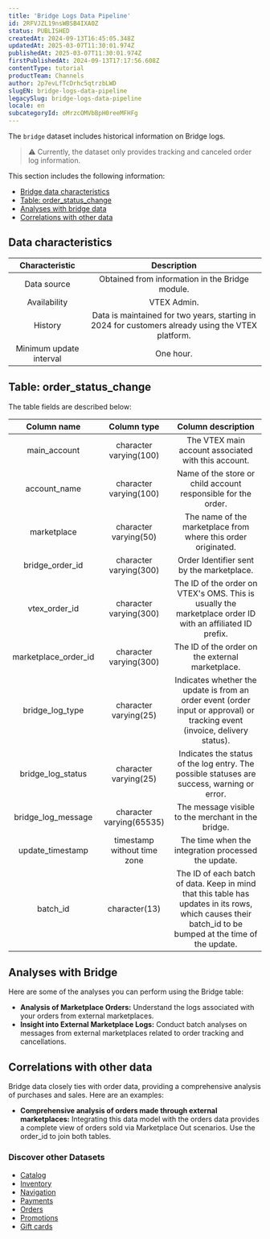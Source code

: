 ```yaml
---
title: 'Bridge Logs Data Pipeline'
id: 2RFVJZL19nsWBSB4IXA0Z
status: PUBLISHED
createdAt: 2024-09-13T16:45:05.348Z
updatedAt: 2025-03-07T11:30:01.974Z
publishedAt: 2025-03-07T11:30:01.974Z
firstPublishedAt: 2024-09-13T17:17:56.608Z
contentType: tutorial
productTeam: Channels
author: 2p7evLfTcDrhc5qtrzbLWD
slugEN: bridge-logs-data-pipeline
legacySlug: bridge-logs-data-pipeline
locale: en
subcategoryId: oMrzcOMVbBpH0reeMFHFg
---
```


The `bridge` dataset includes historical information on Bridge logs. 

> ⚠️ Currently, the dataset only provides tracking and canceled order log information.

This section includes the following information:

- [Bridge data characteristics](#data-characteristics)
- [Table: order_status_change](#table-order-status-change)
- [Analyses with bridge data](#analyses-with-bridge)
- [Correlations with other data](#correlations-with-other-data)

## Data characteristics

| **Characteristic** | **Description** |
|:---:|:---:|
| Data source | Obtained from information in the Bridge module. |
| Availability | VTEX Admin. |
| History | Data is maintained for two years, starting in 2024 for customers already using the VTEX platform. |
| Minimum update interval | One hour. |

## Table: order_status_change

The table fields are described below:

| **Column name** | **Column type** | **Column description** |
|:---:|:---:|:---:|
| main_account | character varying(100)	 | The VTEX main account associated with this account. |
| account_name | character varying(100) | Name of the store or child account responsible for the order. |
| marketplace | character varying(50) | The name of the marketplace from where this order originated. |
| bridge_order_id | character varying(300) | Order Identifier sent by the marketplace. |
| vtex_order_id | character varying(300) | The ID of the order on VTEX's OMS. This is usually the marketplace order ID with an affiliated ID prefix. |
| marketplace_order_id | character varying(300) | The ID of the order on the external marketplace. |
| bridge_log_type | character varying(25) | Indicates whether the update is from an order event (order input or approval) or tracking event (invoice, delivery status). |
| bridge_log_status | character varying(25) | Indicates the status of the log entry. The possible statuses are success, warning or error. |
| bridge_log_message | character varying(65535) | The message visible to the merchant in the bridge. |
| update_timestamp | timestamp without time zone | The time when the integration processed the update. |
| batch_id | character(13) | The ID of each batch of data. Keep in mind that this table has updates in its rows, which causes their batch_id to be bumped at the time of the update. |

## Analyses with Bridge

Here are some of the analyses you can perform using the Bridge table:

- **Analysis of Marketplace Orders:** Understand the logs associated with your orders from external marketplaces.  
- **Insight into External Marketplace Logs:** Conduct batch analyses on messages from external marketplaces related to order tracking and cancellations.  

## Correlations with other data

Bridge data closely ties with order data, providing a comprehensive analysis of purchases and sales. Here are an examples:

- **Comprehensive analysis of orders made through external marketplaces:** Integrating this data model with the orders data provides a complete view of orders sold via Marketplace Out scenarios. Use the order_id to join both tables.

### Discover other Datasets

- [Catalog](/en/tutorial/catalogo-data-pipeline--7ARDELPaugrBu5dZT7Vx2b)
- [Inventory](/en/tutorial/inventario-data-pipeline-beta--2IvKMZV9SNrE6ipBRQr8h2)
- [Navigation](/en/tutorial/navegacao-data-pipeline-beta--4X4hK0zdIHN0Xn5x2MLYYd)
- [Payments](/en/tutorial/pagamentos-data-pipeline-beta--7LWkFaA1jPabzc5JAt1rGs)
- [Orders](/en/tutorial/pedidos-data-pipeline-beta--2f3GlRJ5L5IRGVIxOmzrFv)
- [Promotions](/en/tutorial/promocoes-data-pipeline-beta--3WZ1syNucDFdvVhfKtA6Qd)
- [Gift cards](/en/tutorial/vale-presente-data-pipeline--4XAnyc4scy3OG6RdnD7OEf)
